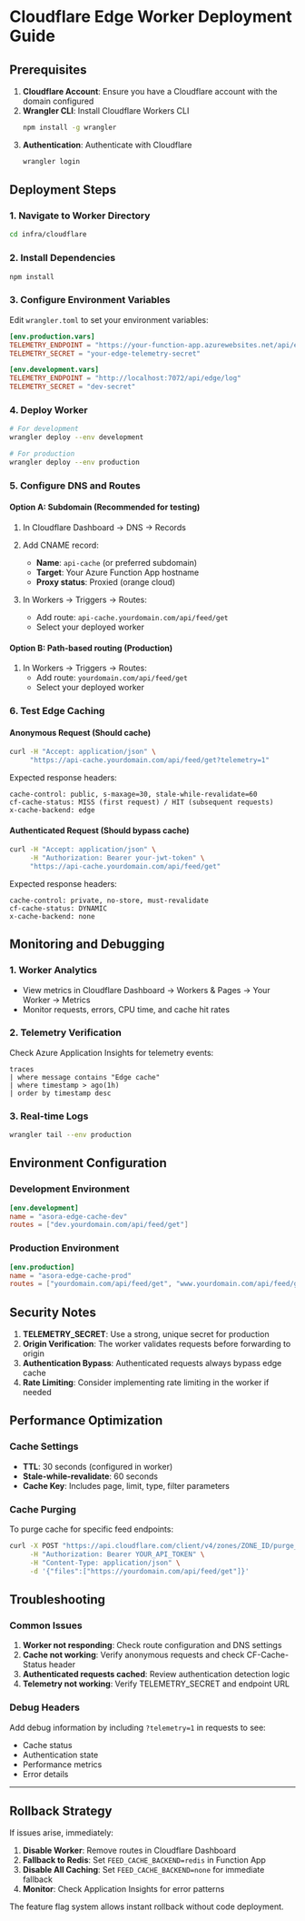 # Cloudflare Edge Worker Deployment Guide

## Prerequisites

1. **Cloudflare Account**: Ensure you have a Cloudflare account with the domain configured
2. **Wrangler CLI**: Install Cloudflare Workers CLI
   ```bash
   npm install -g wrangler
   ```
3. **Authentication**: Authenticate with Cloudflare
   ```bash
   wrangler login
   ```

## Deployment Steps

### 1. Navigate to Worker Directory
```bash
cd infra/cloudflare
```

### 2. Install Dependencies
```bash
npm install
```

### 3. Configure Environment Variables
Edit `wrangler.toml` to set your environment variables:

```toml
[env.production.vars]
TELEMETRY_ENDPOINT = "https://your-function-app.azurewebsites.net/api/edge/log"
TELEMETRY_SECRET = "your-edge-telemetry-secret"

[env.development.vars]
TELEMETRY_ENDPOINT = "http://localhost:7072/api/edge/log"
TELEMETRY_SECRET = "dev-secret"
```

### 4. Deploy Worker
```bash
# For development
wrangler deploy --env development

# For production
wrangler deploy --env production
```

### 5. Configure DNS and Routes

#### Option A: Subdomain (Recommended for testing)
1. In Cloudflare Dashboard → DNS → Records
2. Add CNAME record:
   - **Name**: `api-cache` (or preferred subdomain)
   - **Target**: Your Azure Function App hostname
   - **Proxy status**: Proxied (orange cloud)

3. In Workers → Triggers → Routes:
   - Add route: `api-cache.yourdomain.com/api/feed/get`
   - Select your deployed worker

#### Option B: Path-based routing (Production)
1. In Workers → Triggers → Routes:
   - Add route: `yourdomain.com/api/feed/get`
   - Select your deployed worker

### 6. Test Edge Caching

#### Anonymous Request (Should cache)
```bash
curl -H "Accept: application/json" \
     "https://api-cache.yourdomain.com/api/feed/get?telemetry=1"
```

Expected response headers:
```
cache-control: public, s-maxage=30, stale-while-revalidate=60
cf-cache-status: MISS (first request) / HIT (subsequent requests)
x-cache-backend: edge
```

#### Authenticated Request (Should bypass cache)
```bash
curl -H "Accept: application/json" \
     -H "Authorization: Bearer your-jwt-token" \
     "https://api-cache.yourdomain.com/api/feed/get"
```

Expected response headers:
```
cache-control: private, no-store, must-revalidate
cf-cache-status: DYNAMIC
x-cache-backend: none
```

## Monitoring and Debugging

### 1. Worker Analytics
- View metrics in Cloudflare Dashboard → Workers & Pages → Your Worker → Metrics
- Monitor requests, errors, CPU time, and cache hit rates

### 2. Telemetry Verification
Check Azure Application Insights for telemetry events:
```kql
traces
| where message contains "Edge cache"
| where timestamp > ago(1h)
| order by timestamp desc
```

### 3. Real-time Logs
```bash
wrangler tail --env production
```

## Environment Configuration

### Development Environment
```toml
[env.development]
name = "asora-edge-cache-dev"
routes = ["dev.yourdomain.com/api/feed/get"]
```

### Production Environment
```toml
[env.production]
name = "asora-edge-cache-prod"
routes = ["yourdomain.com/api/feed/get", "www.yourdomain.com/api/feed/get"]
```

## Security Notes

1. **TELEMETRY_SECRET**: Use a strong, unique secret for production
2. **Origin Verification**: The worker validates requests before forwarding to origin
3. **Authentication Bypass**: Authenticated requests always bypass edge cache
4. **Rate Limiting**: Consider implementing rate limiting in the worker if needed

## Performance Optimization

### Cache Settings
- **TTL**: 30 seconds (configured in worker)
- **Stale-while-revalidate**: 60 seconds
- **Cache Key**: Includes page, limit, type, filter parameters

### Cache Purging
To purge cache for specific feed endpoints:
```bash
curl -X POST "https://api.cloudflare.com/client/v4/zones/ZONE_ID/purge_cache" \
     -H "Authorization: Bearer YOUR_API_TOKEN" \
     -H "Content-Type: application/json" \
     -d '{"files":["https://yourdomain.com/api/feed/get"]}'
```

## Troubleshooting

### Common Issues

1. **Worker not responding**: Check route configuration and DNS settings
2. **Cache not working**: Verify anonymous requests and check CF-Cache-Status header
3. **Authenticated requests cached**: Review authentication detection logic
4. **Telemetry not working**: Verify TELEMETRY_SECRET and endpoint URL

### Debug Headers
Add debug information by including `?telemetry=1` in requests to see:
- Cache status
- Authentication state
- Performance metrics
- Error details

---

## Rollback Strategy

If issues arise, immediately:

1. **Disable Worker**: Remove routes in Cloudflare Dashboard
2. **Fallback to Redis**: Set `FEED_CACHE_BACKEND=redis` in Function App
3. **Disable All Caching**: Set `FEED_CACHE_BACKEND=none` for immediate fallback
4. **Monitor**: Check Application Insights for error patterns

The feature flag system allows instant rollback without code deployment.
